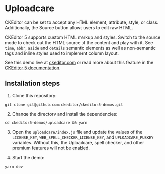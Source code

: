 # Uploadcare

CKEditor can be set to accept any HTML element, attribute, style, or class. Additionally, the Source button allows users to edit raw HTML.

CKEditor 5 supports custom HTML markup and styles. Switch to the source mode to check out the HTML source of the content and play with it. See `time`, `abbr`, `aside` and `details` semantic elements as well as non-semantic tags and inline styles used to implement column layout.

See this demo live at [ckeditor.com](https://ckeditor.com/ckeditor-5/demo/uploadcare/) or read more about this feature in the [CKEditor 5 documentation](https://ckeditor.com/docs/ckeditor5/latest/features/file-management/uploadcare.html).

## Installation steps

1. Clone this repository:

```shell
git clone git@github.com:ckeditor/ckeditor5-demos.git
```

2. Change the directory and install the dependencies:

```shell
cd ckeditor5-demos/uploadcare && yarn
```

3. Open the `uploadcare/index.js` file and update the values of the `LICENSE_KEY`, `WEB_SPELL_CHECKER_LICENSE_KEY`, and `UPLOADCARE_PUBKEY` variables. Without this, the Uploadcare, spell checker, and other premium features will not be enabled.

4. Start the demo:


```shell
yarn dev
```
